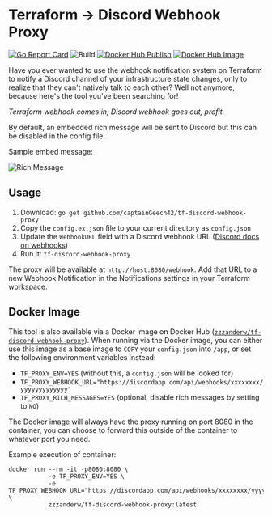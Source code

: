 # Terraform -> Discord Webhook Proxy

[![Go Report Card](https://goreportcard.com/badge/github.com/captainGeech42/tf-discord-webhook-proxy)](https://goreportcard.com/report/github.com/captainGeech42/tf-discord-webhook-proxy) ![Build](https://github.com/captainGeech42/tf-discord-webhook-proxy/workflows/Build/badge.svg) [![Docker Hub Publish](https://github.com/captainGeech42/tf-discord-webhook-proxy/workflows/Docker%20Hub%20Publish/badge.svg)](https://github.com/captainGeech42/tf-discord-webhook-proxy/actions?query=workflow%3A%22Docker+Hub+Publish%22) [![Docker Hub Image](https://img.shields.io/docker/v/zzzanderw/tf-discord-webhook-proxy?color=blue)](https://hub.docker.com/repository/docker/zzzanderw/tf-discord-webhook-proxy/general)

Have you ever wanted to use the webhook notification system on Terraform to notify a Discord channel of your infrastructure state changes, only to realize that they can't natively talk to each other? Well not anymore, because here's the tool you've been searching for!

_Terraform webhook comes in, Discord webhook goes out, profit._

By default, an embedded rich message will be sent to Discord but this can be disabled in the config file.

Sample embed message:

![Rich Message](https://i.imgur.com/Q9uNRqV.png)

## Usage

1. Download: `go get github.com/captainGeech42/tf-discord-webhook-proxy`
2. Copy the `config.ex.json` file to your current directory as `config.json`
3. Update the `WebhookURL` field with a Discord webhook URL ([Discord docs on webhooks](https://support.discord.com/hc/en-us/articles/228383668))
4. Run it: `tf-discord-webhook-proxy`

The proxy will be available at `http://host:8080/webhook`. Add that URL to a new Webhook Notification in the Notifications settings in your Terraform workspace.

## Docker Image

This tool is also available via a Docker image on Docker Hub ([`zzzanderw/tf-discord-webhook-proxy`](https://hub.docker.com/repository/docker/zzzanderw/tf-discord-webhook-proxy)). When running via the Docker image, you can either use this image as a base image to `COPY` your `config.json` into `/app`, or set the following environment variables instead:

* `TF_PROXY_ENV=YES` (without this, a `config.json` will be looked for)
* `TF_PROXY_WEBHOOK_URL="https://discordapp.com/api/webhooks/xxxxxxxx/yyyyyyyyyyyyy"`
* `TF_PROXY_RICH_MESSAGES=YES` (optional, disable rich messages by setting to `NO`)

The Docker image will always have the proxy running on port 8080 in the container, you can choose to forward this outside of the container to whatever port you need.

Example execution of container:

```
docker run --rm -it -p8080:8080 \
           -e TF_PROXY_ENV=YES \
           -e TF_PROXY_WEBHOOK_URL="https://discordapp.com/api/webhooks/xxxxxxxx/yyyyyyyyyyyyy" \
           zzzanderw/tf-discord-webhook-proxy:latest
```